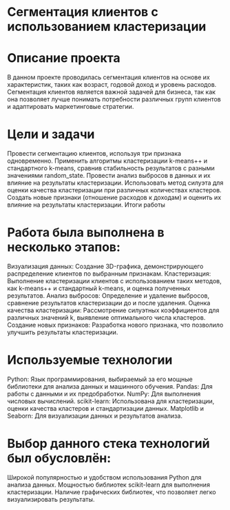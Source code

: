 # Сегментация клиентов с использованием кластеризации
# Описание проекта
В данном проекте проводилась сегментация клиентов на основе их характеристик, таких как возраст, годовой доход и уровень расходов. Сегментация клиентов является важной задачей для бизнеса, так как она позволяет лучше понимать потребности различных групп клиентов и адаптировать маркетинговые стратегии.

# Цели и задачи
Провести сегментацию клиентов, используя три признака одновременно.
Применить алгоритмы кластеризации k-means++ и стандартного k-means, сравнив стабильность результатов с разными значениями random_state.
Провести анализ выбросов в данных и их влияние на результаты кластеризации.
Использовать метод силуэта для оценки качества кластеризации при различных количествах кластеров.
Создать новые признаки (отношение расходов к доходам) и оценить их влияние на результаты кластеризации.
Итоги работы
# Работа была выполнена в несколько этапов:

Визуализация данных: Создание 3D-графика, демонстрирующего распределение клиентов по выбранным признакам.
Кластеризация: Выполнение кластеризации клиентов с использованием таких методов, как k-means++ и стандартный k-means, и оценка полученных результатов.
Анализ выбросов: Определение и удаление выбросов, сравнение результатов кластеризации до и после удаления.
Оценка качества кластеризации: Рассмотрение силуэтных коэффициентов для различных значений k, выявление оптимального числа кластеров.
Создание новых признаков: Разработка нового признака, что позволило улучшить результаты кластеризации.
# Используемые технологии
Python: Язык программирования, выбираемый за его мощные библиотеки для анализа данных и машинного обучения.
Pandas: Для работы с данными и их предобработки.
NumPy: Для выполнения числовых вычислений.
scikit-learn: Использована для кластеризации, оценки качества кластеров и стандартизации данных.
Matplotlib и Seaborn: Для визуализации данных и результатов анализа.
# Выбор данного стека технологий был обусловлён:

Широкой популярностью и удобством использования Python для анализа данных.
Мощностью библиотек scikit-learn для выполнения кластеризации.
Наличие графических библиотек, что позволяет легко визуализировать результаты.
